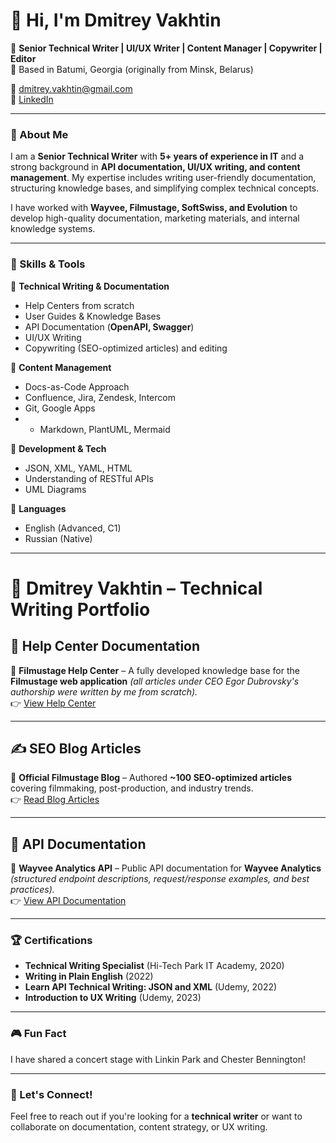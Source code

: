 # 👋 Hi, I'm Dmitrey Vakhtin

🚀 **Senior Technical Writer | UI/UX Writer | Content Manager | Copywriter | Editor**  
📍 Based in Batumi, Georgia  (originally from Minsk, Belarus)

📧 dmitrey.vakhtin@gmail.com  
🔗 [LinkedIn](https://linkedin.com/in/dmitrey-vakhtin)  

---

### 📝 About Me
I am a **Senior Technical Writer** with **5+ years of experience in IT** and a strong background in **API documentation, UI/UX writing, and content management**. My expertise includes writing user-friendly documentation, structuring knowledge bases, and simplifying complex technical concepts.

I have worked with **Wayvee, Filmustage, SoftSwiss, and Evolution** to develop high-quality documentation, marketing materials, and internal knowledge systems.

---

### 🔧 Skills & Tools
📌 **Technical Writing & Documentation**  
- Help Centers from scratch
- User Guides & Knowledge Bases
- API Documentation (**OpenAPI, Swagger**)  
- UI/UX Writing
- Copywriting (SEO-optimized articles) and editing

📌 **Content Management**  
- Docs-as-Code Approach  
- Confluence, Jira, Zendesk, Intercom  
- Git, Google Apps
- - Markdown, PlantUML, Mermaid

📌 **Development & Tech**  
- JSON, XML, YAML, HTML  
- Understanding of RESTful APIs  
- UML Diagrams  

📌 **Languages**  
- English (Advanced, C1)  
- Russian (Native)  

---
# 📌 Dmitrey Vakhtin – Technical Writing Portfolio

## 📖 Help Center Documentation
🔹 **Filmustage Help Center** – A fully developed knowledge base for the **Filmustage web application** *(all articles under CEO Egor Dubrovsky's authorship were written by me from scratch).*  
👉 [View Help Center](https://help.filmustage.com/)

---

## ✍️ SEO Blog Articles
🔹 **Official Filmustage Blog** – Authored **~100 SEO-optimized articles** covering filmmaking, post-production, and industry trends.  
👉 [Read Blog Articles](https://filmustage.com/blog/author/dmitry/)

---

## 🔗 API Documentation
🔹 **Wayvee Analytics API** – Public API documentation for **Wayvee Analytics** *(structured endpoint descriptions, request/response examples, and best practices).*  
👉 [View API Documentation](https://docs.wayvee.com/docs/api/wayvee-public-api)

---

### 🏆 Certifications
- **Technical Writing Specialist** (Hi-Tech Park IT Academy, 2020)
- **Writing in Plain English** (2022)  
- **Learn API Technical Writing: JSON and XML** (Udemy, 2022)  
- **Introduction to UX Writing** (Udemy, 2023)  

---

### 🎮 Fun Fact
I have shared a concert stage with Linkin Park and Chester Bennington!

---

### 🤝 Let's Connect!
Feel free to reach out if you're looking for a **technical writer** or want to collaborate on documentation, content strategy, or UX writing.
